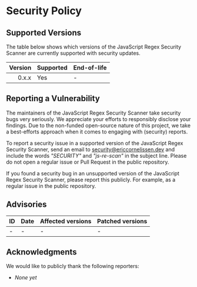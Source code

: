 # Security Policy

## Supported Versions

The table below shows which versions of the JavaScript Regex Security Scanner
are currently supported with security updates.

| Version | Supported | End-of-life |
| ------: | :-------- | :---------- |
|   0.x.x | Yes       | -           |

## Reporting a Vulnerability

The maintainers of the JavaScript Regex Security Scanner take security bugs very
seriously. We appreciate your efforts to responsibly disclose your findings. Due
to the non-funded open-source nature of this project, we take a best-efforts
approach when it comes to engaging with (security) reports.

To report a security issue in a supported version of the JavaScript Regex
Security Scanner, send an email to [security@ericcornelissen.dev] and include
the words _"SECURITY"_ and _"js-re-scan"_ in the subject line. Please do not
open a regular issue or Pull Request in the public repository.

If you found a security bug in an unsupported version of the JavaScript Regex
Security Scanner, please report this publicly. For example, as a regular issue
in the public repository.

## Advisories

| ID               | Date       | Affected versions | Patched versions |
| :--------------- | :--------- | :---------------- | :--------------- |
| -                | -          | -                 | -                |

## Acknowledgments

We would like to publicly thank the following reporters:

- _None yet_

[security@ericcornelissen.dev]: mailto:security@ericcornelissen.dev?subject=SECURITY%20%28s-re-scan%29
